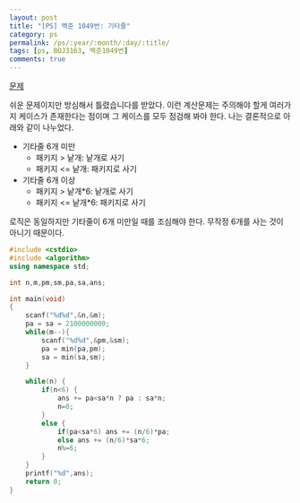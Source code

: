 ```yaml
---
layout: post
title: "[PS] 백준 1049번: 기타줄"
category: ps
permalink: /ps/:year/:month/:day/:title/
tags: [ps, BOJ3163, 백준1049번]
comments: true
---
```


[문제](https://www.acmicpc.net/problem/1049)

쉬운 문제이지만 방심해서 틀렸습니다를 받았다. 이런 계산문제는 주의해야 할게 여러가지 케이스가 존재한다는 점이며 그 케이스를 모두 점검해 봐야 한다. 나는 결론적으로 아래와 같이 나누었다.

* 기타줄 6개 미만
  * 패키지 > 낱개: 낱개로 사기
  * 패키지 <= 낱개: 패키지로 사기
* 기타줄 6개 이상
  * 패키지 > 낱개*6: 낱개로 사기
  * 패키지 <= 낱개*6: 패키지로 사기

로직은 동일하지만 기타줄이 6개 미만일 때를 조심해야 한다. 무작정 6개를 사는 것이 아니기 때문이다.

```c++
#include <cstdio>
#include <algorithm>
using namespace std;

int n,m,pm,sm,pa,sa,ans;

int main(void)
{
    scanf("%d%d",&n,&m);
    pa = sa = 2100000000;
    while(m--){
        scanf("%d%d",&pm,&sm);
        pa = min(pa,pm);
        sa = min(sa,sm);
    }

    while(n) {
        if(n<6) {
            ans += pa<sa*n ? pa : sa*n;
            n=0;
        }
        else {
            if(pa<sa*6) ans += (n/6)*pa;
            else ans += (n/6)*sa*6;
            n%=6;
        }
    }
    printf("%d",ans);
    return 0;
}
```

